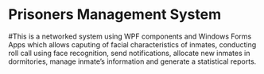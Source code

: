 # Prisoners Management System
#This is a networked system using WPF components and Windows Forms Apps which allows caputing of facial characteristics of inmates, conducting roll call using face recognition, send notifications, allocate new inmates in dormitories, manage inmate’s information and generate a statistical reports. 
